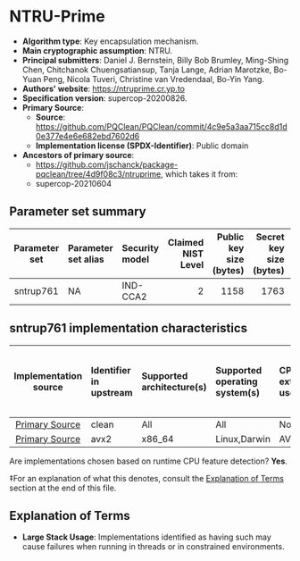 # NTRU-Prime

- **Algorithm type**: Key encapsulation mechanism.
- **Main cryptographic assumption**: NTRU.
- **Principal submitters**: Daniel J. Bernstein, Billy Bob Brumley, Ming-Shing Chen, Chitchanok Chuengsatiansup, Tanja Lange, Adrian Marotzke, Bo-Yuan Peng, Nicola Tuveri, Christine van Vredendaal, Bo-Yin Yang.
- **Authors' website**: https://ntruprime.cr.yp.to
- **Specification version**: supercop-20200826.
- **Primary Source**<a name="primary-source"></a>:
  - **Source**: https://github.com/PQClean/PQClean/commit/4c9e5a3aa715cc8d1d0e377e4e6e682ebd7602d6
  - **Implementation license (SPDX-Identifier)**: Public domain
- **Ancestors of primary source**:
  - https://github.com/jschanck/package-pqclean/tree/4d9f08c3/ntruprime, which takes it from:
  - supercop-20210604

## Parameter set summary

|  Parameter set  | Parameter set alias   | Security model   |   Claimed NIST Level |   Public key size (bytes) |   Secret key size (bytes) |   Ciphertext size (bytes) |   Shared secret size (bytes) | Keypair seed size (bytes)   |
|:---------------:|:----------------------|:-----------------|---------------------:|--------------------------:|--------------------------:|--------------------------:|-----------------------------:|:----------------------------|
|    sntrup761    | NA                    | IND-CCA2         |                    2 |                      1158 |                      1763 |                      1039 |                           32 | NA                          |

## sntrup761 implementation characteristics

|       Implementation source       | Identifier in upstream   | Supported architecture(s)   | Supported operating system(s)   | CPU extension(s) used   | No branching-on-secrets claimed?   | No branching-on-secrets checked by valgrind?   | Large stack usage?‡   |
|:---------------------------------:|:-------------------------|:----------------------------|:--------------------------------|:------------------------|:-----------------------------------|:-----------------------------------------------|:----------------------|
| [Primary Source](#primary-source) | clean                    | All                         | All                             | None                    | True                               | True                                           | False                 |
| [Primary Source](#primary-source) | avx2                     | x86\_64                     | Linux,Darwin                    | AVX2                    | False                              | True                                           | False                 |

Are implementations chosen based on runtime CPU feature detection? **Yes**.

 ‡For an explanation of what this denotes, consult the [Explanation of Terms](#explanation-of-terms) section at the end of this file.

## Explanation of Terms

- **Large Stack Usage**: Implementations identified as having such may cause failures when running in threads or in constrained environments.
